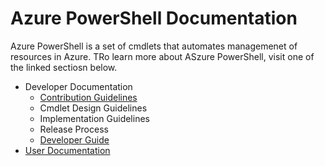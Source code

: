 # Azure PowerShell Documentation
Azure PowerShell is a set of cmdlets that automates managemenet of resources in Azure.  TRo learn more about ASzure PowerShell, visit one of the linked sectiosn below.
* Developer Documentation
  * [Contribution Guidelines](sla.md)
  * Cmdlet Design Guidelines
  * Implementation Guidelines
  * Release Process
  * [Developer Guide](../wiki/Microsoft-Azure-PowerShell-Developer-Guide)
* [User Documentation](../README.md)